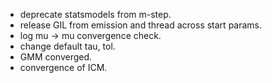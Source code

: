 - deprecate statsmodels from m-step.
- release GIL from emission and thread across start params.
- log mu -> mu convergence check.
- change default tau, tol.
- GMM converged.
- convergence of ICM.
